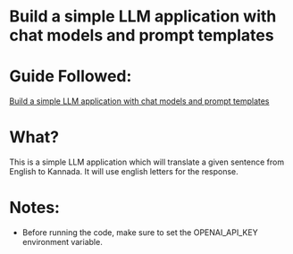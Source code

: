 # Build a simple LLM application with chat models and prompt templates

# Guide Followed: 
[Build a simple LLM application with chat models and prompt templates](https://python.langchain.com/docs/tutorials/llm_chain/)

# What?
This is a simple LLM application which will translate a given sentence from English to Kannada. It will use english letters for the response.

# Notes:
- Before running the code, make sure to set the OPENAI_API_KEY environment variable.